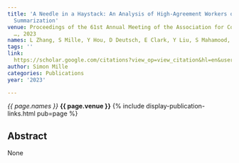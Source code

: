 ```yaml
---
title: 'A Needle in a Haystack: An Analysis of High-Agreement Workers on MTurk for
  Summarization'
venue: Proceedings of the 61st Annual Meeting of the Association for Computational
  …, 2023
names: L Zhang, S Mille, Y Hou, D Deutsch, E Clark, Y Liu, S Mahamood, ...
tags: ''
link: 
  https://scholar.google.com/citations?view_op=view_citation&hl=en&user=hg8-G68AAAAJ&pagesize=100&sortby=pubdate&citation_for_view=hg8-G68AAAAJ:fPk4N6BV_jEC
author: Simon Mille
categories: Publications
year: '2023'

---
```


*{{ page.names }}*
**{{ page.venue }}**
{% include display-publication-links.html pub=page %}
## Abstract

None